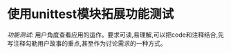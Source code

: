 使用unittest模块拓展功能测试
=========================

*功能测试*: 用户角度查看应用的运作。要求可读,易理解,可以把code和注释结合,先写注释勾勒用户故事的重点,甚至作为讨论需求的一种方式。


